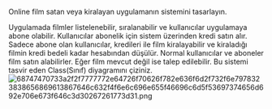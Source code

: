 Online film satan veya kiralayan uygulamanın sistemini tasarlayın.

Uygulamada filmler listelenebilir, sıralanabilir ve kullanıcılar uygulamaya abone olabilir.
Kullanıcılar abonelik için sistem üzerinden kredi satın alır.
Sadece abone olan kullanıcılar, kredileri ile film kiralayabilir ve kiraladığı filmin kredi bedeli kadar hesabından düşülür.
Normal kullanıcılar ve aboneler film satın alabilirler.
Eğer film mevcut değil ise talep edilebilir.
Bu sistemi tasvir eden Class(Sınıf) diyagramını çiziniz.![68747470733a2f2f7777772e64726f70626f782e636f6d2f732f6e7978323838656869613867646c632f4f6e6c696e655f46696c6d5f53697374656d692e706e673f646c3d30267261773d31.png](..%2F..%2F..%2F..%2FUsers%2Fbaran%2FDesktop%2F68747470733a2f2f7777772e64726f70626f782e636f6d2f732f6e7978323838656869613867646c632f4f6e6c696e655f46696c6d5f53697374656d692e706e673f646c3d30267261773d31.png)